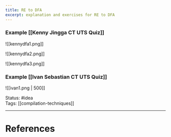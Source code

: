 ```yaml
---
title: RE to DFA
excerpt: explanation and exercises for RE to DFA
---
```

### Example [[Kenny Jingga CT UTS Quiz]]

![[kennydfa1.png]]

![[kennydfa2.png]]

![[kennydfa3.png]]

### Example [[Ivan Sebastian CT UTS Quiz]]

![[ivan1.png | 500]]

Status: #idea  
Tags: [[compilation-techniques]]  

---
# References